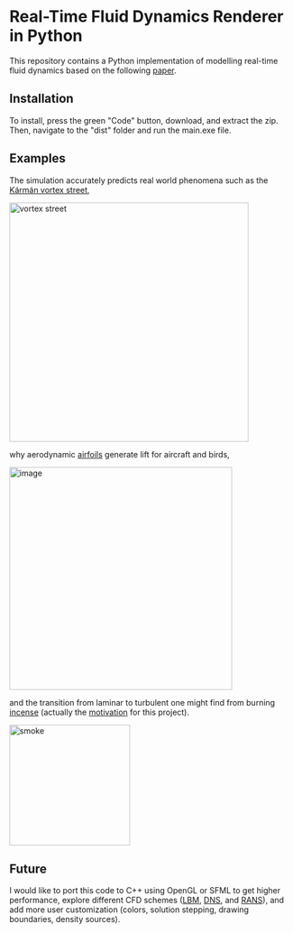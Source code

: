 # Real-Time Fluid Dynamics Renderer in Python
This repository contains a Python implementation of modelling real-time fluid dynamics based on the following [paper](https://pages.cs.wisc.edu/~chaol/data/cs777/stam-stable_fluids.pdf).

## Installation
To install, press the green "Code" button, download, and extract the zip. Then, navigate to the "dist" folder and run the main.exe file.

## Examples
The simulation accurately predicts real world phenomena such as the [Kármán vortex street](https://en.wikipedia.org/wiki/K%C3%A1rm%C3%A1n_vortex_street),

<img width="424" alt="vortex street" src="https://github.com/user-attachments/assets/f3239c8e-b90b-4a94-b4eb-8e1daea9d0f0">

why aerodynamic [airfoils](https://en.wikipedia.org/wiki/NACA_airfoil) generate lift for aircraft and birds,

<img width="395" alt="image" src="https://github.com/user-attachments/assets/0c9f1cf7-23e8-4971-bb4a-057de31113c6">

and the transition from laminar to turbulent one might find from burning [incense](https://en.wikipedia.org/wiki/Incense) (actually the [motivation](https://en.wikipedia.org/wiki/Boswellia_papyrifera) for this project).

<img width="214" alt="smoke" src="https://github.com/user-attachments/assets/8c57c418-2179-417d-8feb-e6bd3eed7257">

## Future
I would like to port this code to C++ using OpenGL or SFML to get higher performance, explore different CFD schemes ([LBM](https://en.wikipedia.org/wiki/Lattice_Boltzmann_methods), [DNS](https://en.wikipedia.org/wiki/Direct_numerical_simulation), and [RANS](https://en.wikipedia.org/wiki/Reynolds-averaged_Navier%E2%80%93Stokes_equations)), and add more user customization (colors, solution stepping, drawing boundaries, density sources).
